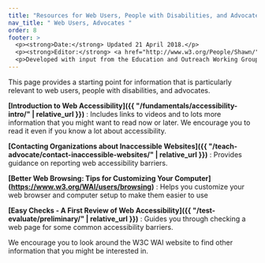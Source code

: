 ```yaml
---
title: "Resources for Web Users, People with Disabilities, and Advocates"
nav_title: " Web Users, Advocates "
order: 8
footer: >
  <p><strong>Date:</strong> Updated 21 April 2018.</p>
  <p><strong>Editor:</strong> <a href="http://www.w3.org/People/Shawn/">Shawn Lawton Henry</a>.</p>
  <p>Developed with input from the Education and Outreach Working Group (<a href="http://www.w3.org/WAI/EO/">EOWG</a>).</p>
---
```


This page provides a starting point for information that is particularly relevant to web users, people with disabilities, and advocates.

**[Introduction to Web Accessibility]({{ "/fundamentals/accessibility-intro/" | relative_url }})**
: Includes  links to videos and to lots more information that you might want to read now or  later. We encourage you to read it even if you know a lot about accessibility.

**[Contacting Organizations about Inaccessible  Websites]({{ "/teach-advocate/contact-inaccessible-websites/" |  relative_url }})**
: Provides guidance on reporting web accessibility barriers.

**[Better Web Browsing: Tips for Customizing Your Computer](<a href="https://www.w3.org/WAI/users/browsing)**">https://www.w3.org/WAI/users/browsing)**</a>
: Helps you customize your web browser and  computer setup to make them easier to use

**[Easy Checks - A First Review of Web Accessibility]({{  "/test-evaluate/preliminary/" | relative_url }})**
: Guides you through  checking a web page for some common accessibility barriers.

We encourage you to look around the W3C WAI website to find other information that you might be interested in.
